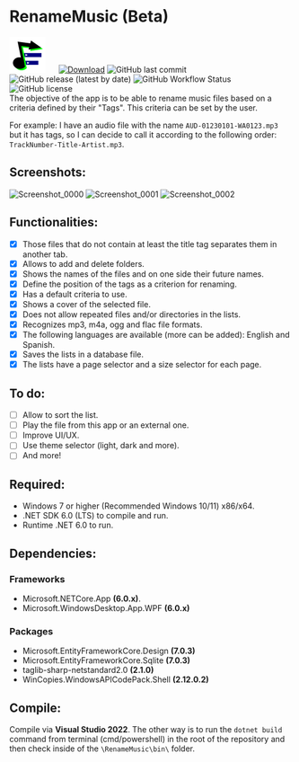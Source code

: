# RenameMusic (Beta)
![RenameMusicIcon](/RenameMusic/Assets/Images/RM39.svg)
&nbsp;&nbsp;&nbsp;&nbsp;
[![Download](https://img.shields.io/static/v1?style=flat-square&logo=windows&label=Download&message=windows-x64&color=000099&labelColor=009900)](https://github.com/IgnacioVeiga/RenameMusic/releases/latest/download/RenameMusic.exe)
![GitHub last commit](https://img.shields.io/github/last-commit/IgnacioVeiga/RenameMusic?color=009900&style=flat-square)
![GitHub release (latest by date)](https://img.shields.io/github/v/release/IgnacioVeiga/RenameMusic?color=darkblue&label=Latest%20release&style=flat-square)
![GitHub Workflow Status](https://img.shields.io/github/actions/workflow/status/IgnacioVeiga/RenameMusic/deploy-project.yml?color=009900&logo=github&style=flat-square)
![GitHub license](https://img.shields.io/github/license/IgnacioVeiga/RenameMusic?style=flat-square)
</br>
The objective of the app is to be able to rename music files based on a criteria defined by their "Tags". This criteria can be set by the user.

For example: I have an audio file with the name `AUD-01230101-WA0123.mp3` but it has tags, so I can decide to call it according to the following order: `TrackNumber-Title-Artist.mp3`.

## Screenshots:
![Screenshot_0000](/RG39/Assets/Images/Screenshot_0000.png "Screenshot_0000")
![Screenshot_0001](/RG39/Assets/Images/Screenshot_0001.png "Screenshot_0001")
![Screenshot_0002](/RG39/Assets/Images/Screenshot_0002.png "Screenshot_0002")

## Functionalities:
- [x] Those files that do not contain at least the title tag separates them in another tab.
- [x] Allows to add and delete folders.
- [x] Shows the names of the files and on one side their future names.
- [x] Define the position of the tags as a criterion for renaming.
- [x] Has a default criteria to use.
- [x] Shows a cover of the selected file.
- [x] Does not allow repeated files and/or directories in the lists.
- [x] Recognizes mp3, m4a, ogg and flac file formats.
- [x] The following languages are available (more can be added): English and Spanish.
- [x] Saves the lists in a database file.
- [x] The lists have a page selector and a size selector for each page.

## To do:
- [ ] Allow to sort the list.
- [ ] Play the file from this app or an external one.
- [ ] Improve UI/UX.
- [ ] Use theme selector (light, dark and more).
- [ ] And more!

## Required:
- Windows 7 or higher (Recommended Windows 10/11) x86/x64.
- .NET SDK 6.0 (LTS) to compile and run.
- Runtime .NET 6.0 to run.

## Dependencies:
### Frameworks
- Microsoft.NETCore.App **(6.0.x)**.
- Microsoft.WindowsDesktop.App.WPF **(6.0.x)**

### Packages
- Microsoft.EntityFrameworkCore.Design **(7.0.3)**
- Microsoft.EntityFrameworkCore.Sqlite **(7.0.3)**
- taglib-sharp-netstandard2.0 **(2.1.0)**
- WinCopies.WindowsAPICodePack.Shell **(2.12.0.2)**

## Compile:
Compile via **Visual Studio 2022**. The other way is to run the `dotnet build` command from terminal (cmd/powershell) in the root of the repository and then check inside of the `\RenameMusic\bin\` folder.

